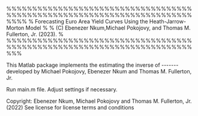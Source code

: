   %%%%%%%%%%%%%%%%%%%%%%%%%%%%%%%%%%%%%%%%%%%%%%%%%%%%%%%%%%%%%%%%%%%%%%%%%%%%
%  Forecasting Euro Area Yield Curves Using the Heath-Jarrow-Morton Model    %
%  (C) Ebenezer Nkum,Michael Pokojovy, and Thomas M. Fullerton, Jr. (2023).  %
  %%%%%%%%%%%%%%%%%%%%%%%%%%%%%%%%%%%%%%%%%%%%%%%%%%%%%%%%%%%%%%%%%%%%%%%%%%%

This Matlab package implements the estimating the inverse of ------- 
developed by Michael Pokojovy, Ebenezer Nkum and Thomas M. Fullerton, Jr.

Run main.m file. Adjust settings if necessary.

Copyright: Ebenezer Nkum, Michael Pokojovy and Thomas M. Fullerton, Jr. (2022)
See license for license terms and conditions
